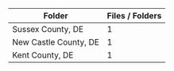 | Folder                |   Files / Folders |
|-----------------------|-------------------|
| Sussex County, DE     |                 1 |
| New Castle County, DE |                 1 |
| Kent County, DE       |                 1 |
